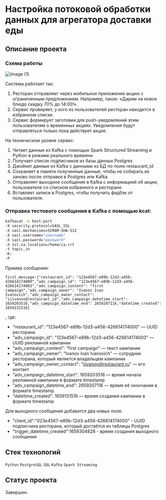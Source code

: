 # Настройка потоковой обработки данных для агрегатора доставки еды

## Описание проекта

### Схема работы
![Image (1)](https://github.com/beslankumykov/portfolio/assets/87646293/0569469c-09b4-42aa-ae95-6ad22f7dd8c0)

Система работает так:
1. Ресторан отправляет через мобильное приложение акцию с ограниченным предложением. Например, такое: «Дарим на новое блюдо скидку 70% до 14:00!».
2. Сервис проверяет, у кого из пользователей ресторан находится в избранном списке.
3. Сервис формирует заготовки для push-уведомлений этим пользователям о временных акциях. Уведомления будут отправляться только пока действует акция.

На техническом уровне сервис:
1. Читает данные из Kafka с помощью Spark Structured Streaming и Python в режиме реального времени
2. Получает список подписчиков из базы данных Postgres
3. Джойнит данные из Kafka с данными из БД по полю restaurant_id
4. Сохраняет в памяти полученные данные, чтобы не собирать их заново после отправки в Postgres или Kafka
5. Отправляет выходное сообщение в Kafka с информацией об акции, пользователе со списком избранного и ресторане.
6. Вставляет записи в Postgres, чтобы получить фидбэк от пользователя.

### Отправка тестового сообщения в Kafka с помощью kcat:
```bash
kafkacat -b host:port
-X security.protocol=SASL_SSL
-X sasl.mechanisms=SCRAM-SHA-512
-X sasl.username="username"
-X sasl.password="password"
-X ssl.ca.location=/home/ca.crt
-t topic_in
-K:
-P 
```
Пример сообщения:
```
first_message:{"restaurant_id": "123e4567-e89b-12d3-a456-426614174000","adv_campaign_id": "123e4567-e89b-12d3-a456-426614174003","adv_campaign_content": "first campaign","adv_campaign_owner": "Ivanov Ivan Ivanovich","adv_campaign_owner_contact": "iiivanov@restaurant_id","adv_campaign_datetime_start": 1659203516,"adv_campaign_datetime_end": 2659207116,"datetime_created": 1659131516}
```
, где:
- "restaurant_id": "123e4567-e89b-12d3-a456-426614174000" — UUID ресторана
- "adv_campaign_id": "123e4567-e89b-12d3-a456-426614174003" — UUID рекламной кампании
- "adv_campaign_content": "first campaign" — текст кампании
- "adv_campaign_owner": "Ivanov Ivan Ivanovich" — сотрудник ресторана, который является владельцем кампании
- "adv_campaign_owner_contact": "iiivanov@restaurant.ru" — его контакт
- "adv_campaign_datetime_start": 1659203516 — время начала рекламной кампании в формате timestamp
- "adv_campaign_datetime_end": 2659207116 — время её окончания в формате timestamp
- "datetime_created": 1659131516 — время создания кампании в формате timestamp

Для выходного сообщения добавится два новых поля:
- "client_id":"023e4567-e89b-12d3-a456-426614174000" - UUID подписчика ресторана, который достаётся из таблицы Postgres
- "trigger_datetime_created":1659304828 - время создания выходного сообщения

## Стек технологий

`Python` `PostgreSQL` `SQL` `Kafka` `Spark Streaming`

## Статус проекта

Завершен.

